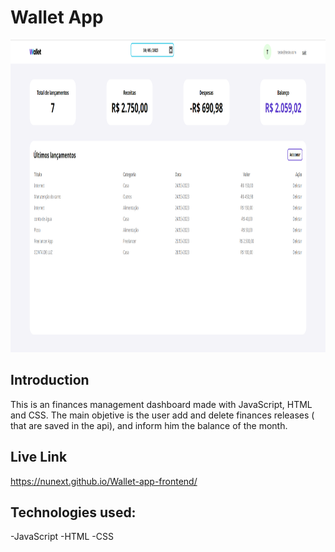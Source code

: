 # Wallet App

<img src= "https://github.com/nunext/Wallet-app-frontend/blob/main/src/img/preview.png" alt="Wallet App Preview" height="500">

## Introduction

This is an finances management dashboard made with JavaScript, HTML and CSS. The main objetive is the user add and delete finances releases ( that are saved in the api), and inform him the balance of the month.

## Live Link

https://nunext.github.io/Wallet-app-frontend/

## Technologies used:

-JavaScript
-HTML
-CSS
